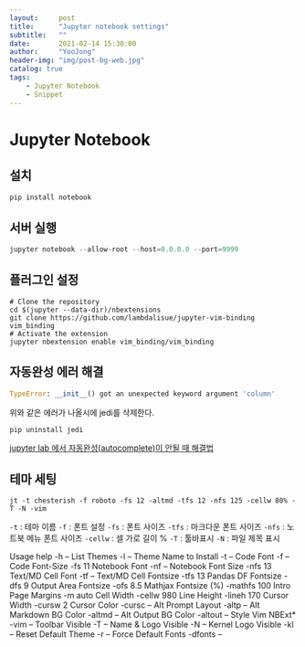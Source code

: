 ```yaml
---
layout:     post
title:      "Jupyter notebook settings"
subtitle:   ""
date:       2021-02-14 15:30:00
author:     "YooJong"
header-img: "img/post-bg-web.jpg"
catalog: true
tags:
    - Jupyter Notebook 
    - Snippet
---
```


# Jupyter Notebook

## 설치  

```python
pip install notebook
```


## 서버 실행  

```python
jupyter notebook --allow-root --host=0.0.0.0 --port=9999
```


## 플러그인 설정
```shell
# Clone the repository
cd $(jupyter --data-dir)/nbextensions
git clone https://github.com/lambdalisue/jupyter-vim-binding vim_binding
# Activate the extension
jupyter nbextension enable vim_binding/vim_binding
```

## 자동완성 에러 해결
```python
TypeError: __init__() got an unexpected keyword argument 'column'
```
위와 같은 에러가 나올시에 jedi를 삭제한다.

```
pip uninstall jedi
```
[jupyter lab 에서 자동완성(autocomplete)이 안될 때 해결법](https://woongheelee.com/entry/jupyter-lab-%EC%97%90%EC%84%9C-%EC%9E%90%EB%8F%99%EC%99%84%EC%84%B1autocomplete%EC%9D%B4-%EC%95%88%EB%90%A0-%EB%95%8C-%ED%95%B4%EA%B2%B0%EB%B2%95)




## 테마 세팅
```shell
jt -t chesterish -f roboto -fs 12 -altmd -tfs 12 -nfs 125 -cellw 80% -T -N -vim
```
`-t` : 테마 이름
`-f` : 폰트 설정
`-fs` : 폰트 사이즈
`-tfs` : 마크다운 폰트 사이즈
`-nfs` : 노트북 메뉴 폰트 사이즈
`-cellw` : 셀 가로 길이 %
`-T` : 툴바표시
`-N` : 파일 제목 표시


Usage help	-h	–
List Themes	-l	–
Theme Name to Install	-t	–
Code Font	-f	–
Code Font-Size	-fs	11
Notebook Font	-nf	–
Notebook Font Size	-nfs	13
Text/MD Cell Font	-tf	–
Text/MD Cell Fontsize	-tfs	13
Pandas DF Fontsize	-dfs	9
Output Area Fontsize	-ofs	8.5
Mathjax Fontsize (%)	-mathfs	100
Intro Page Margins	-m	auto
Cell Width	-cellw	980
Line Height	-lineh	170
Cursor Width	-cursw	2
Cursor Color	-cursc	–
Alt Prompt Layout	-altp	–
Alt Markdown BG Color	-altmd	–
Alt Output BG Color	-altout	–
Style Vim NBExt*	-vim	–
Toolbar Visible	-T	–
Name & Logo Visible	-N	–
Kernel Logo Visible	-kl	–
Reset Default Theme	-r	–
Force Default Fonts	-dfonts	–